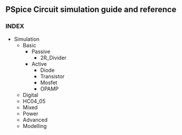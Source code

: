 ## PSpice Circuit simulation guide and reference

### INDEX
* Simulation
  * Basic		  
    * Passive  
      * 2R_Divider
    * Active
      * Diode
      * Transistor
      * Mosfet
      * OPAMP
  * Digital
   * HC04_05
  * Mixed
  * Power
  * Advanced
  * Modelling
  

 
